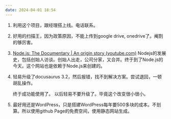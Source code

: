 ```yaml
---
date: 2024-04-01 18:54
---
```


1. 利用这个项目，跟经理搭上线。电话联系。

<!-- truncate -->

2. 好用的扫描王，因为政策原因，不能上传到google drive, onedrive了。阉割的够厉害。

3. [Node.js: The Documentary | An origin story (youtube.com)](https://www.youtube.com/watch?v=LB8KwiiUGy0)
   Nodejs的发展史，包括创始人访谈。创始人出走，公司分家，又合并。终于到了Node.js的今天。这个网站也是依赖于Node.js来创建的。

4. 轻易升级了docusaurus 3.2，然后报错，找不到解决方案。尝试退回，一顿胡乱操作。

   终于成功能使用了。
   以后轻易不要升级了。毕竟这个改变很小很小。

   

6. 最好用还是WordPress，只是搭建WordPress每年要500多块的成本。不划算。所以使用github Page的免费空间，使用静态网站生成。
